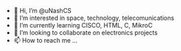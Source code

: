 - 👋 Hi, I’m @uNashCS
- 👀 I’m interested in space, technology, telecomunications
- 🌱 I’m currently learning CISCO, HTML, C, MikroC
- 💞️ I’m looking to collaborate on electronics projects
- 📫 How to reach me ...

<!---
uNashCS/uNashCS is a ✨ special ✨ repository because its `README.md` (this file) appears on your GitHub profile.
You can click the Preview link to take a look at your changes.
--->
